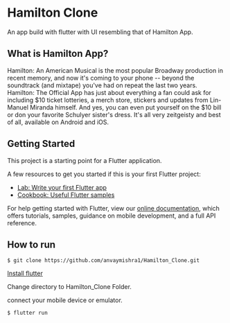 # Hamilton Clone

An app build with flutter with UI resembling that of Hamilton App. 

## What is Hamilton App?

Hamilton: An American Musical is the most popular Broadway production in recent memory, and now it's coming to your phone -- beyond the soundtrack (and mixtape) you've had on repeat the last two years. Hamilton: The Official App has just about everything a fan could ask for including $10 ticket lotteries, a merch store, stickers and updates from Lin-Manuel Miranda himself. And yes, you can even put yourself on the $10 bill or don your favorite Schulyer sister's dress. It's all very zeitgeisty and best of all, available on Android and iOS.

## Getting Started

This project is a starting point for a Flutter application.

A few resources to get you started if this is your first Flutter project:

- [Lab: Write your first Flutter app](https://flutter.io/docs/get-started/codelab)
- [Cookbook: Useful Flutter samples](https://flutter.io/docs/cookbook)

For help getting started with Flutter, view our 
[online documentation](https://flutter.io/docs), which offers tutorials, 
samples, guidance on mobile development, and a full API reference.

## How to run

```
$ git clone https://github.com/anvaymishra1/Hamilton_Clone.git
```

[Install flutter](flutter.dev)

Change directory to Hamilton_Clone Folder.

connect your mobile device or emulator.

```
$ flutter run
```

